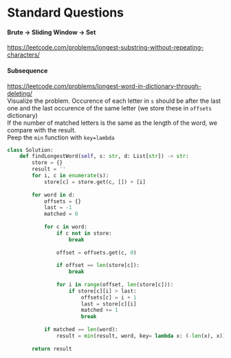 # Standard Questions

#### Brute -> Sliding Window -> Set
https://leetcode.com/problems/longest-substring-without-repeating-characters/


#### Subsequence
https://leetcode.com/problems/longest-word-in-dictionary-through-deleting/ <br />
Visualize the problem. Occurence of each letter in `s` should be after the last one and the last occurence of the same letter (we store these in `offsets` dictionary) <br />
If the number of matched letters is the same as the length of the word, we compare with the result. <br />
Peep the `min` function with `key=lambda`
```py
class Solution:
    def findLongestWord(self, s: str, d: List[str]) -> str:
        store = {}
        result = ''
        for i, c in enumerate(s):
            store[c] = store.get(c, []) + [i]
        
        for word in d:
            offsets = {}
            last = -1
            matched = 0
            
            for c in word:
                if c not in store:
                    break
                
                offset = offsets.get(c, 0)
                
                if offset == len(store[c]):
                    break
                
                for i in range(offset, len(store[c])):
                    if store[c][i] > last:
                        offsets[c] = i + 1
                        last = store[c][i]
                        matched += 1
                        break
            
            if matched == len(word):
                result = min(result, word, key= lambda x: (-len(x), x))
        
        return result
```